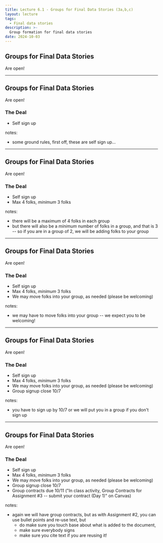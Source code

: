 ```yaml
---
title: Lecture 6.1 - Groups for Final Data Stories (3a,b,c)
layout: lecture
tags:
  - Final data stories
description: >-
  Group formation for final data stories
date: 2024-10-03
---
```


## Groups for Final Data Stories

Are open!

---

## Groups for Final Data Stories

Are open!

### The Deal

 * Self sign up
 
notes:
* some ground rules, first off, these are self sign up...

---

## Groups for Final Data Stories

Are open!

### The Deal

 * Self sign up
 * Max 4 folks, *minimum* 3 folks
 
notes:
* there will be a maximum of 4 folks in each group
* but there will also be a *minimum* number of folks in a group, and that is 3 -- so if you are in a group of 2, we will be adding
folks to your group

---

## Groups for Final Data Stories

Are open!

### The Deal

 * Self sign up
 * Max 4 folks, *minimum* 3 folks
 * We may move folks into your group, as needed (please be welcoming)
 
notes:
* we may have to move folks into your group -- we expect you to be welcoming!

---

## Groups for Final Data Stories

Are open!

### The Deal

 * Self sign up
 * Max 4 folks, *minimum* 3 folks
 * We may move folks into your group, as needed (please be welcoming)
 * Group signup close 10/7
 
notes:
* you have to sign up by 10/7 or we will put you in a group if you don't sign up


---

## Groups for Final Data Stories

Are open!

### The Deal

 * Self sign up
 * Max 4 folks, *minimum* 3 folks
 * We may move folks into your group, as needed (please be welcoming)
 * Group signup close 10/7
 * Group contracts due 10/11 ("In class activity, Group Contracts for Assignment \#3 -- submit your contract (Day 1)" on Canvas)
 
notes:
* again we will have group contracts, but as with Assignment \#2, you can use bullet points and re-use text, but 
  * do make sure you touch base about what is added to the document, 
  * make sure everybody signs
  * make sure you cite text if you are reusing it!
